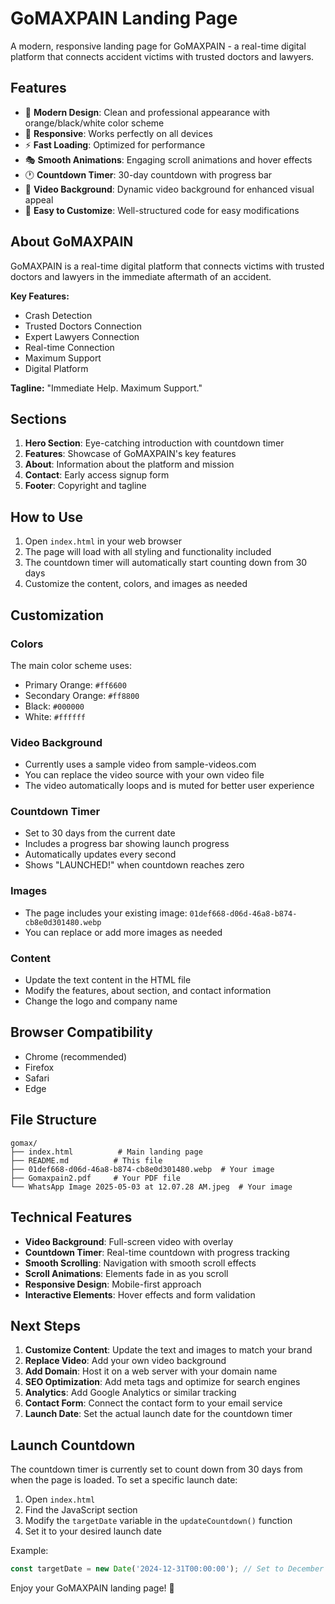 # GoMAXPAIN Landing Page

A modern, responsive landing page for GoMAXPAIN - a real-time digital platform that connects accident victims with trusted doctors and lawyers.

## Features

- 🎨 **Modern Design**: Clean and professional appearance with orange/black/white color scheme
- 📱 **Responsive**: Works perfectly on all devices
- ⚡ **Fast Loading**: Optimized for performance
- 🎭 **Smooth Animations**: Engaging scroll animations and hover effects
- 🕐 **Countdown Timer**: 30-day countdown with progress bar
- 🎥 **Video Background**: Dynamic video background for enhanced visual appeal
- 🔧 **Easy to Customize**: Well-structured code for easy modifications

## About GoMAXPAIN

GoMAXPAIN is a real-time digital platform that connects victims with trusted doctors and lawyers in the immediate aftermath of an accident.

**Key Features:**
- Crash Detection
- Trusted Doctors Connection
- Expert Lawyers Connection
- Real-time Connection
- Maximum Support
- Digital Platform

**Tagline:** "Immediate Help. Maximum Support."

## Sections

1. **Hero Section**: Eye-catching introduction with countdown timer
2. **Features**: Showcase of GoMAXPAIN's key features
3. **About**: Information about the platform and mission
4. **Contact**: Early access signup form
5. **Footer**: Copyright and tagline

## How to Use

1. Open `index.html` in your web browser
2. The page will load with all styling and functionality included
3. The countdown timer will automatically start counting down from 30 days
4. Customize the content, colors, and images as needed

## Customization

### Colors
The main color scheme uses:
- Primary Orange: `#ff6600`
- Secondary Orange: `#ff8800`
- Black: `#000000`
- White: `#ffffff`

### Video Background
- Currently uses a sample video from sample-videos.com
- You can replace the video source with your own video file
- The video automatically loops and is muted for better user experience

### Countdown Timer
- Set to 30 days from the current date
- Includes a progress bar showing launch progress
- Automatically updates every second
- Shows "LAUNCHED!" when countdown reaches zero

### Images
- The page includes your existing image: `01def668-d06d-46a8-b874-cb8e0d301480.webp`
- You can replace or add more images as needed

### Content
- Update the text content in the HTML file
- Modify the features, about section, and contact information
- Change the logo and company name

## Browser Compatibility

- Chrome (recommended)
- Firefox
- Safari
- Edge

## File Structure

```
gomax/
├── index.html          # Main landing page
├── README.md          # This file
├── 01def668-d06d-46a8-b874-cb8e0d301480.webp  # Your image
├── Gomaxpain2.pdf     # Your PDF file
└── WhatsApp Image 2025-05-03 at 12.07.28 AM.jpeg  # Your image
```

## Technical Features

- **Video Background**: Full-screen video with overlay
- **Countdown Timer**: Real-time countdown with progress tracking
- **Smooth Scrolling**: Navigation with smooth scroll effects
- **Scroll Animations**: Elements fade in as you scroll
- **Responsive Design**: Mobile-first approach
- **Interactive Elements**: Hover effects and form validation

## Next Steps

1. **Customize Content**: Update the text and images to match your brand
2. **Replace Video**: Add your own video background
3. **Add Domain**: Host it on a web server with your domain name
4. **SEO Optimization**: Add meta tags and optimize for search engines
5. **Analytics**: Add Google Analytics or similar tracking
6. **Contact Form**: Connect the contact form to your email service
7. **Launch Date**: Set the actual launch date for the countdown timer

## Launch Countdown

The countdown timer is currently set to count down from 30 days from when the page is loaded. To set a specific launch date:

1. Open `index.html`
2. Find the JavaScript section
3. Modify the `targetDate` variable in the `updateCountdown()` function
4. Set it to your desired launch date

Example:
```javascript
const targetDate = new Date('2024-12-31T00:00:00'); // Set to December 31, 2024
```

Enjoy your GoMAXPAIN landing page! 🚀 